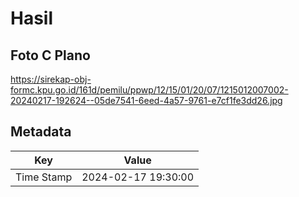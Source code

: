 # Hasil

## Foto C Plano

https://sirekap-obj-formc.kpu.go.id/161d/pemilu/ppwp/12/15/01/20/07/1215012007002-20240217-192624--05de7541-6eed-4a57-9761-e7cf1fe3dd26.jpg


## Metadata

| Key        | Value               |
| ---------- | ------------------- |
| Time Stamp | 2024-02-17 19:30:00 |



